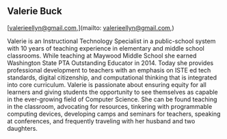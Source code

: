 ## Valerie Buck

[valerieellyn@gmail.com,](mailto: valerieellyn@gmail.com,)

Valerie is an Instructional Technology Specialist in a public-school system with 10 years of teaching experience in elementary and middle school classrooms. While teaching at Maywood Middle School she earned Washington State PTA Outstanding Educator in 2014. Today she provides professional development to teachers with an emphasis on ISTE ed tech standards, digital citizenship, and computational thinking that is integrated into core curriculum. Valerie is passionate about ensuring equity for all learners and giving students the opportunity to see themselves as capable in the ever-growing field of Computer Science. She can be found teaching in the classroom, advocating for resources, tinkering with programmable computing devices, developing camps and seminars for teachers, speaking at conferences, and frequently traveling with her husband and two daughters.
